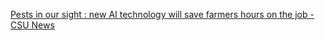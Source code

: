 [Pests in our sight : new AI technology will save farmers hours on the job - CSU News ](https://qi.tc/qi/11936)